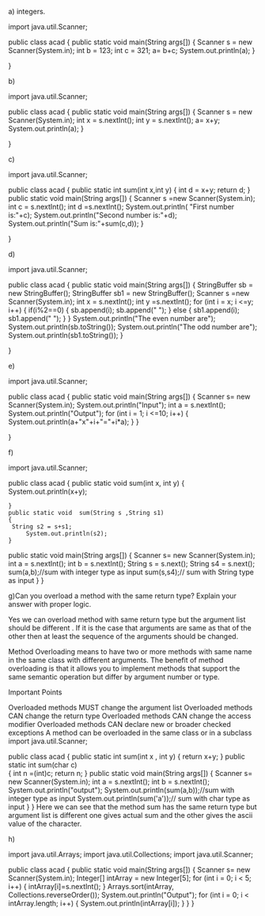 a)
integers.

import java.util.Scanner;

public class acad {
public static void main(String args[])
{
Scanner s = new Scanner(System.in);
int b = 123;
int c  = 321;
a= b+c;
System.out.println(a);
}

}

b)

import java.util.Scanner;

public class acad {
public static void main(String args[])
{
Scanner s = new Scanner(System.in);
int x = s.nextInt();
int y  = s.nextInt();
a= x+y;
System.out.println(a);
}

}



c) 


import java.util.Scanner;

public class acad {
public static int sum(int x,int y)
{
int d = x+y;
return d;
}
public static void main(String args[])
{
Scanner s =new Scanner(System.in);
int c = s.nextInt();
int d =s.nextInt();
System.out.println( "First number is:"+c);
System.out.println("Second number is:"+d);
System.out.println("Sum is:"+sum(c,d));
}

}


d)


import java.util.Scanner;

public class acad {
public static void main(String args[])
{
StringBuffer sb = new StringBuffer();
StringBuffer sb1 = new StringBuffer();
Scanner s =new Scanner(System.in);
int x = s.nextInt();
int y =s.nextInt();
for (int i = x; i <=y; i++) {
if(i%2==0)
{
sb.append(i);
sb.append(" ");
}
else
{
sb1.append(i);
sb1.append(" ");
}
}
System.out.println("The even number are");
System.out.println(sb.toString());
System.out.println("The odd number are");
System.out.println(sb1.toString());
}

}

e)



import java.util.Scanner;

public class acad {
public static void main(String args[])
{
Scanner s= new Scanner(System.in);
System.out.println("Input");
int a = s.nextInt();
System.out.println("Output");
for (int i = 1; i <=10; i++) {
System.out.println(a+"x"+i+"="+i*a);
}
}

}


f)


import java.util.Scanner;

public class acad {
public static void sum(int x, int y)
    {
         System.out.println(x+y);
         
    }
    public static void  sum(String s ,String s1)  
    {
     String s2 = s+s1;
         System.out.println(s2);
    }
public static void main(String args[])
{
Scanner s= new Scanner(System.in);
int a = s.nextInt();
int b = s.nextInt();
String s = s.next();
String s4 = s.next();
sum(a,b);//sum with integer type as input
sum(s,s4);// sum with String type as input
}
}
  
  g)Can you overload a method with the same return type? Explain your
answer with proper logic.
  
  Yes we can overload method with same return type but the argument list should be different . If it is the case that arguments are same as that of the other then at least the sequence of the arguments should be changed.
  
Method Overloading means to have two or more methods with same name in the same class with different arguments. The benefit of method overloading is that it allows you to implement methods that support the same semantic operation but differ by argument number or type.

Important Points

Overloaded methods MUST change the argument list
Overloaded methods CAN change the return type
Overloaded methods CAN change the access modifier
Overloaded methods CAN declare new or broader checked exceptions
A method can be overloaded in the same class or in a subclass
import java.util.Scanner;

public class acad {
public static int sum(int x , int y)
    {
return x+y; 
    }
    public static int  sum(char c)  
    {
     int n =(int)c;
         return n;
    }
public static void main(String args[])
{
Scanner s= new Scanner(System.in);
int a = s.nextInt();
int b = s.nextInt();
System.out.println("output");
System.out.println(sum(a,b));//sum with integer type as input
System.out.println(sum('a'));// sum with char type as input
}
}
  Here we can see that the method sum has the same return type but argument list is different one gives actual sum and the other gives the ascii value of the character.
  
  
  h)

import java.util.Arrays;
import java.util.Collections;
import java.util.Scanner;

public class acad {
public static void main(String args[])
{
Scanner s= new Scanner(System.in);
Integer[] intArray = new Integer[5];
for (int i = 0; i < 5; i++) {
intArray[i]=s.nextInt();
}
Arrays.sort(intArray, Collections.reverseOrder());
System.out.println("Output");
for (int i = 0; i < intArray.length; i++) 
{
System.out.println(intArray[i]);
}
}
}

